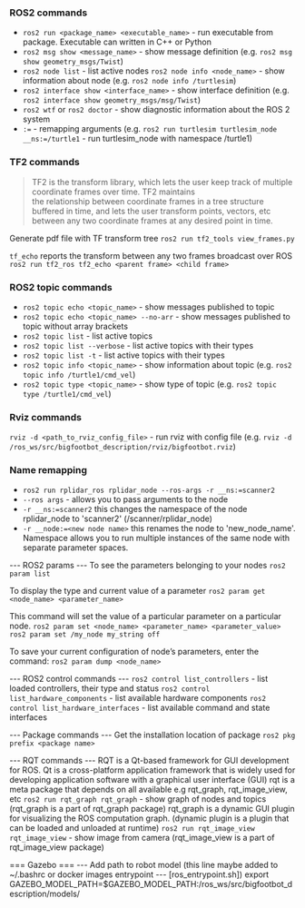 ### ROS2 commands
- `ros2 run <package_name> <executable_name>` - run executable from package. Executable can written in C++ or Python
- `ros2 msg show <message_name>` - show message definition (e.g. `ros2 msg show geometry_msgs/Twist`)
- `ros2 node list` - list active nodes 
  `ros2 node info <node_name>` - show information about node (e.g. `ros2 node info /turtlesim`)
- `ros2 interface show <interface_name>` - show interface definition (e.g. `ros2 interface show geometry_msgs/msg/Twist`)
- `ros2 wtf` or `ros2 doctor` - show diagnostic information about the ROS 2 system
- `:=` - remapping arguments (e.g. `ros2 run turtlesim turtlesim_node __ns:=/turtle1` - run turtlesim_node with namespace /turtle1)

### TF2 commands
> TF2 is the transform library, which lets the user keep track of multiple coordinate frames over time. TF2 maintains  
> the relationship between coordinate frames in a tree structure buffered  in time, and lets the user transform points, 
> vectors, etc between any two coordinate frames at any desired point in time.

Generate pdf file with TF transform tree
`ros2 run tf2_tools view_frames.py`

`tf_echo` reports the transform between any two frames broadcast over ROS
  `ros2 run tf2_ros tf2_echo <parent frame> <child frame>`

### ROS2 topic commands
- `ros2 topic echo <topic_name>` - show messages published to topic
- `ros2 topic echo <topic_name> --no-arr` - show messages published to topic without array brackets
- `ros2 topic list` - list active topics
- `ros2 topic list --verbose` - list active topics with their types
- `ros2 topic list -t` - list active topics with their types
- `ros2 topic info <topic_name>` - show information about topic (e.g. `ros2 topic info /turtle1/cmd_vel`)
- `ros2 topic type <topic_name>` - show type of topic (e.g. `ros2 topic type /turtle1/cmd_vel`)
 
### Rviz commands
`rviz -d <path_to_rviz_config_file>` - run rviz with config file (e.g. `rviz -d /ros_ws/src/bigfootbot_description/rviz/bigfootbot.rviz`)

### Name remapping
- `ros2 run rplidar_ros rplidar_node --ros-args -r __ns:=scanner2`  
- `--ros args` - allows you to pass arguments to the node  
- `-r __ns:=scanner2` this changes the namespace of the node rplidar_node to 'scanner2' (/scanner/rplidar_node)   
- `-r __node:=<new node name>` this renames the node to 'new_node_name'.  
Namespace allows you to run multiple instances of the same node with separate parameter spaces. 

--- ROS2 params ---
  To see the parameters belonging to your nodes
  `ros2 param list`

  To display the type and current value of a parameter
  `ros2 param get <node_name> <parameter_name>`

  This command will set the value of a particular parameter on a particular node. 
  `ros2 param set <node_name> <parameter_name> <parameter_value>`
  `ros2 param set /my_node my_string off`

  To save your current configuration of node’s parameters, enter the command:
  `ros2 param dump <node_name>`

  --- ROS2 control commands ---
  `ros2 control list_controllers` - list loaded controllers, their type and status
  `ros2 control list_hardware_components` - list available hardware components
  `ros2 control list_hardware_interfaces` - list available command and state interfaces

  --- Package commands ---
  Get the installation location of package
  `ros2 pkg prefix <package name>`

  --- RQT commands ---
  RQT is a Qt-based framework for GUI development for ROS. 
  Qt is a cross-platform application framework that is widely used for developing application software with a 
  graphical user interface (GUI)
  rqt is a meta package that depends on all available e.g rqt_graph, rqt_image_view, etc
  `ros2 run rqt_graph rqt_graph` - show graph of nodes and topics (rqt_graph is a part of rqt_graph package)
                                   rqt_graph is a dynamic GUI plugin for visualizing the ROS computation graph.
                                   (dynamic plugin is a plugin that can be loaded and unloaded at runtime)
  `ros2 run rqt_image_view rqt_image_view` - show image from camera (rqt_image_view is a part of rqt_image_view package)


=== Gazebo ===
--- Add path to robot model (this line maybe added to ~/.bashrc or docker images entrypoint
--- [ros_entrypoint.sh])
export GAZEBO_MODEL_PATH=$GAZEBO_MODEL_PATH:/ros_ws/src/bigfootbot_description/models/
